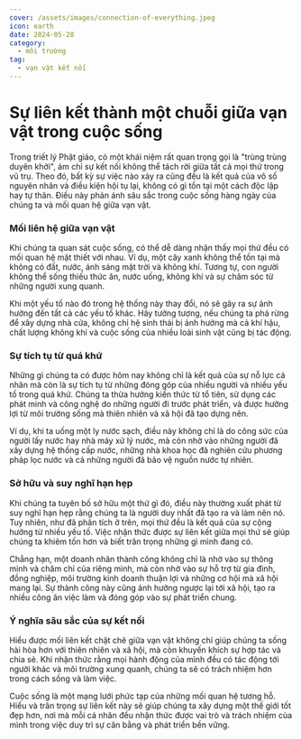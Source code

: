 ```yaml
---
cover: /assets/images/connection-of-everything.jpeg
icon: earth
date: 2024-05-28
category:
  - môi trường
tag:
  - vạn vật kết nối
---
```

# Sự liên kết thành một chuỗi giữa vạn vật trong cuộc sống

Trong triết lý Phật giáo, có một khái niệm rất quan trọng gọi là "trùng trùng duyên khởi", ám chỉ sự kết nối không thể tách rời giữa tất cả mọi thứ trong vũ trụ. Theo đó, bất kỳ sự việc nào xảy ra cũng đều là kết quả của vô số nguyên nhân và điều kiện hội tụ lại, không có gì tồn tại một cách độc lập hay tự thân. Điều này phản ánh sâu sắc trong cuộc sống hàng ngày của chúng ta và mối quan hệ giữa vạn vật.

### Mối liên hệ giữa vạn vật

Khi chúng ta quan sát cuộc sống, có thể dễ dàng nhận thấy mọi thứ đều có mối quan hệ mật thiết với nhau. Ví dụ, một cây xanh không thể tồn tại mà không có đất, nước, ánh sáng mặt trời và không khí. Tương tự, con người không thể sống thiếu thức ăn, nước uống, không khí và sự chăm sóc từ những người xung quanh. 

Khi một yếu tố nào đó trong hệ thống này thay đổi, nó sẽ gây ra sự ảnh hưởng đến tất cả các yếu tố khác. Hãy tưởng tượng, nếu chúng ta phá rừng để xây dựng nhà cửa, không chỉ hệ sinh thái bị ảnh hưởng mà cả khí hậu, chất lượng không khí và cuộc sống của nhiều loài sinh vật cũng bị tác động.

### Sự tích tụ từ quá khứ

Những gì chúng ta có được hôm nay không chỉ là kết quả của sự nỗ lực cá nhân mà còn là sự tích tụ từ những đóng góp của nhiều người và nhiều yếu tố trong quá khứ. Chúng ta thừa hưởng kiến thức từ tổ tiên, sử dụng các phát minh và công nghệ do những người đi trước phát triển, và được hưởng lợi từ môi trường sống mà thiên nhiên và xã hội đã tạo dựng nên.

Ví dụ, khi ta uống một ly nước sạch, điều này không chỉ là do công sức của người lấy nước hay nhà máy xử lý nước, mà còn nhờ vào những người đã xây dựng hệ thống cấp nước, những nhà khoa học đã nghiên cứu phương pháp lọc nước và cả những người đã bảo vệ nguồn nước tự nhiên.

### Sở hữu và suy nghĩ hạn hẹp

Khi chúng ta tuyên bố sở hữu một thứ gì đó, điều này thường xuất phát từ suy nghĩ hạn hẹp rằng chúng ta là người duy nhất đã tạo ra và làm nên nó. Tuy nhiên, như đã phân tích ở trên, mọi thứ đều là kết quả của sự cộng hưởng từ nhiều yếu tố. Việc nhận thức được sự liên kết giữa mọi thứ sẽ giúp chúng ta khiêm tốn hơn và biết trân trọng những gì mình đang có.

Chẳng hạn, một doanh nhân thành công không chỉ là nhờ vào sự thông minh và chăm chỉ của riêng mình, mà còn nhờ vào sự hỗ trợ từ gia đình, đồng nghiệp, môi trường kinh doanh thuận lợi và những cơ hội mà xã hội mang lại. Sự thành công này cũng ảnh hưởng ngược lại tới xã hội, tạo ra nhiều công ăn việc làm và đóng góp vào sự phát triển chung.

### Ý nghĩa sâu sắc của sự kết nối

Hiểu được mối liên kết chặt chẽ giữa vạn vật không chỉ giúp chúng ta sống hài hòa hơn với thiên nhiên và xã hội, mà còn khuyến khích sự hợp tác và chia sẻ. Khi nhận thức rằng mọi hành động của mình đều có tác động tới người khác và môi trường xung quanh, chúng ta sẽ có trách nhiệm hơn trong cách sống và làm việc.

Cuộc sống là một mạng lưới phức tạp của những mối quan hệ tương hỗ. Hiểu và trân trọng sự liên kết này sẽ giúp chúng ta xây dựng một thế giới tốt đẹp hơn, nơi mà mỗi cá nhân đều nhận thức được vai trò và trách nhiệm của mình trong việc duy trì sự cân bằng và phát triển bền vững.
